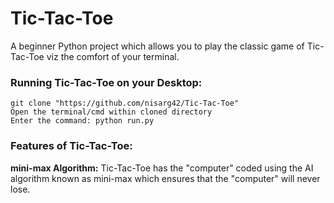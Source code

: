 # Tic-Tac-Toe
A beginner Python project which allows you to play the classic game of Tic-Tac-Toe viz the comfort of your terminal.

### Running Tic-Tac-Toe on your Desktop:
```
git clone "https://github.com/nisarg42/Tic-Tac-Toe"
Open the terminal/cmd within cloned directory
Enter the command: python run.py
```

### Features of Tic-Tac-Toe:
**mini-max Algorithm:** Tic-Tac-Toe has the "computer" coded using the AI algorithm known as mini-max which ensures that the "computer" will never lose.
